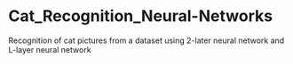 # Cat_Recognition_Neural-Networks

Recognition of cat pictures from a dataset using 2-later neural network and L-layer neural network
